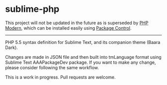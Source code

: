 sublime-php
===========

This project will not be updated in the future as is superseded by [PHP Modern](https://github.com/jobedom/sublime-php-modern), which can be installed easily using [Package Control](https://sublime.wbond.net/).

----


PHP 5.5 syntax definition for Sublime Text, and its companion theme (Baara Dark).

Changes are made in JSON file and then built into tmLanguage format using Sublime Text AAAPackageDev package. If you want to make any change, please consider following the same workflow.

This is a work in progress. Pull requests are welcome.
